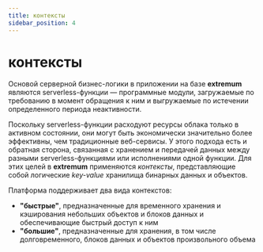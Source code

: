 ```yaml
---
title: контексты
sidebar_position: 4
---
```


# контексты
Основой серверной бизнес-логики в приложении на базе **extremum** являются serverless-функции — программные модули, загружаемые по требованию в момент обращения к ним и выгружаемые по истечении определенного периода неактивности. 

Поскольку serverless-функции расходуют ресурсы облака только в активном состоянии, они могут быть экономически значительно более эффективны, чем традиционные веб-сервисы. У этого подхода есть и обратная сторона, связанная с хранением и передачей данных между разными serverless-функциями или исполнениями одной функции. Для этих целей в **extremum** применяются *контексты*, представляющие собой логические *key-value* хранилища бинарных данных и объектов. 

Платформа поддерживает два вида контекстов:
* __"быстрые"__, предназначенные для временного хранения и кэширования небольших объектов и блоков данных и обеспечивающие быстрый доступ к ним
* __"большие"__, предназначенные для хранения, в том числе долговременного, блоков данных и объектов произвольного объема


